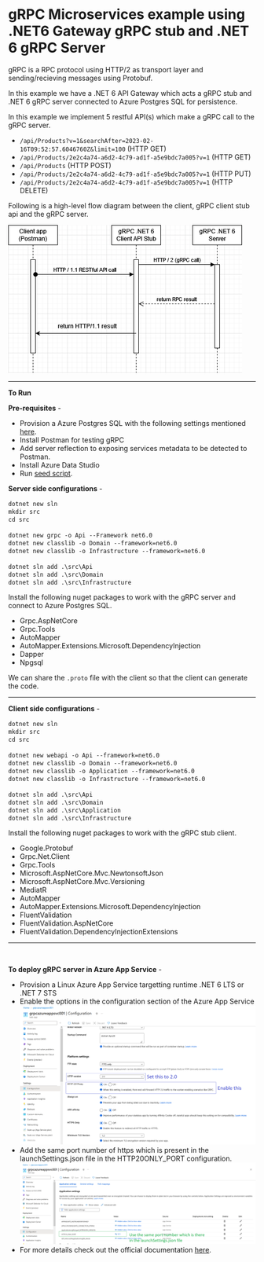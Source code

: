 # gRPC Microservices example using .NET6 Gateway gRPC stub and .NET 6 gRPC Server

gRPC is a RPC protocol using HTTP/2 as transport layer and sending/recieving messages using Protobuf.

In this example we have a .NET 6 API Gateway which acts a gRPC stub and .NET 6 gRPC server connected to Azure Postgres SQL for persistence.

In this example we implement 5 restful API(s) which make a gRPC call to the gRPC server.
- `/api/Products?v=1&searchAfter=2023-02-16T09:52:57.6046760Z&limit=100` (HTTP GET)
- `/api/Products/2e2c4a74-a6d2-4c79-ad1f-a5e9bdc7a005?v=1` (HTTP GET)
- `/api/Products` (HTTP POST)
- `/api/Products/2e2c4a74-a6d2-4c79-ad1f-a5e9bdc7a005?v=1` (HTTP PUT)
- `/api/Products/2e2c4a74-a6d2-4c79-ad1f-a5e9bdc7a005?v=1` (HTTP DELETE)

Following is a high-level flow diagram between the client, gRPC client stub api and the gRPC server.

![High level flow](./gRPC%20Gateway%20API.png)

<hr/>

<strong>To Run</strong>

**Pre-requisites** -
- Provision a Azure Postgres SQL with the following settings mentioned [here](./Azure%20Postgres%20SQL%20settings.png).
- Install Postman for testing gRPC
- Add server reflection to exposing services metadata to be detected to Postman.
- Install Azure Data Studio
- Run [seed script](./seed.sql).

**Server side configurations** -

```code
dotnet new sln
mkdir src
cd src

dotnet new grpc -o Api --Framework net6.0
dotnet new classlib -o Domain --framework=net6.0
dotnet new classlib -o Infrastructure --framework=net6.0

dotnet sln add .\src\Api
dotnet sln add .\src\Domain
dotnet sln add .\src\Infrastructure
```

Install the following nuget packages to work with the gRPC server and connect to Azure Postgres SQL.

- Grpc.AspNetCore
- Grpc.Tools
- AutoMapper
- AutoMapper.Extensions.Microsoft.DependencyInjection
- Dapper
- Npgsql

We can share the `.proto` file with the client so that the client can generate the code.

<hr/>

**Client side configurations** -

```code
dotnet new sln
mkdir src
cd src

dotnet new webapi -o Api --framework=net6.0
dotnet new classlib -o Domain --framework=net6.0
dotnet new classlib -o Application --framework=net6.0
dotnet new classlib -o Infrastructure --framework=net6.0

dotnet sln add .\src\Api
dotnet sln add .\src\Domain
dotnet sln add .\src\Application
dotnet sln add .\src\Infrastructure
```

Install the following nuget packages to work with the gRPC stub client.

- Google.Protobuf
- Grpc.Net.Client
- Grpc.Tools
- Microsoft.AspNetCore.Mvc.NewtonsoftJson
- Microsoft.AspNetCore.Mvc.Versioning
- MediatR
- AutoMapper
- AutoMapper.Extensions.Microsoft.DependencyInjection
- FluentValidation
- FluentValidation.AspNetCore
- FluentValidation.DependencyInjectionExtensions

<hr/>
<br/>

**To deploy gRPC server in Azure App Service** -

- Provision a Linux Azure App Service targetting runtime .NET 6 LTS or .NET 7 STS
- Enable the options in the configuration section of the Azure App Service
![Configuration1](./Configurations%20to%20be%20changed%20in%20Azure%20App%20Service%20-%201.png)
- Add the same port number of https which is present in the launchSettings.json file in the HTTP20ONLY_PORT configuration.
![Configuration2](./Configurations%20to%20be%20changed%20in%20Azure%20App%20Service%20-%202.png)
- For more details check out the official documentation [here](https://github.com/Azure/app-service-linux-docs/blob/master/HowTo/gRPC/use_gRPC_with_dotnet.md).